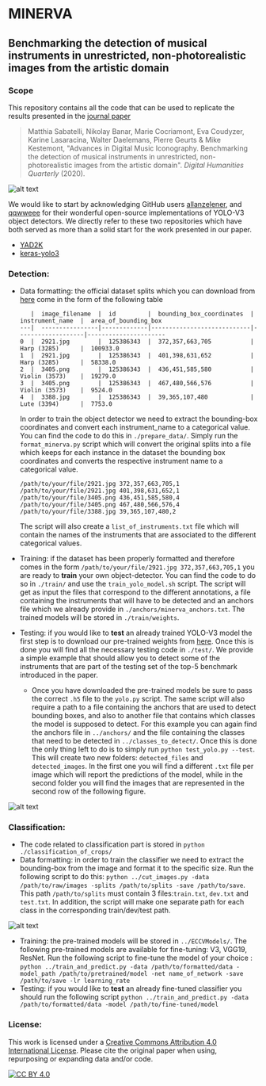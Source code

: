 # MINERVA
## Benchmarking the detection of musical instruments in unrestricted, non-photorealistic images from the artistic domain

### Scope
This repository contains all the code that can be used to replicate the results presented in the [journal paper]() 
> Matthia Sabatelli, Nikolay Banar, Marie Cocriamont, Eva Coudyzer, Karine Lasaracina, Walter Daelemans, Pierre Geurts & Mike Kestemont, "Advances in Digital Music Iconography. Benchmarking the detection of musical instruments in unrestricted, non-photorealistic images from the artistic domain". *Digital Humanities Quarterly* (2020).

![alt text](https://github.com/paintception/MINeRVA/blob/master/images/readme_img.png)

We would like to start by acknowledging GitHub users [allanzelener](https://github.com/allanzelener),
and [qqwweee](https://github.com/qqwweee) for their wonderful open-source implementations of 
YOLO-V3 object detectors. We directly refer to these two repositories which have both served as more 
than a solid start for the work presented in our paper.

* [YAD2K](https://github.com/allanzelener/YAD2K)
* [keras-yolo3](https://github.com/qqwweee/keras-yolo3)


### Detection:

* Data formatting: the official dataset splits which you can download from [here]() come in the form of the following table
    ```  
       |  image_filename  |  id         |  bounding_box_coordinates  |  instrument_name  |  area_of_bounding_box
    ---|  ----------------|-------------|----------------------------|-------------------|----------------------
    0  |  2921.jpg        |  125386343  |  372,357,663,705           |  Harp (3285)      |  100933.0
    1  |  2921.jpg        |  125386343  |  401,398,631,652           |  Harp (3285)      |  58338.0
    2  |  3405.png        |  125386343  |  436,451,585,580           |  Violin (3573)    |  19279.0
    3  |  3405.png        |  125386343  |  467,480,566,576           |  Violin (3573)    |  9524.0
    4  |  3388.jpg        |  125386343  |  39,365,107,480            |  Lute (3394)      |  7753.0
    ```

    In order to train the object detector we need to extract the bounding-box coordinates and convert 
    each instrument_name to a categorical value. You can find the code to do this in `./prepare_data/`. 
    Simply run the `format_minerva.py` script which will convert the original splits into a file
    which keeps for each instance in the dataset the bounding box coordinates and converts the respective instrument name
    to a categorical value.
    
    ```
    /path/to/your/file/2921.jpg 372,357,663,705,1
    /path/to/your/file/2921.jpg 401,398,631,652,1
    /path/to/your/file/3405.png 436,451,585,580,4
    /path/to/your/file/3405.png 467,480,566,576,4
    /path/to/your/file/3388.jpg 39,365,107,480,2
    ```
    The script will also create a `list_of_instruments.txt` file which will contain the names of the instruments that
    are associated to the different categorical values.

* Training: if the dataset has been properly formatted and therefore comes in the form `/path/to/your/file/2921.jpg 372,357,663,705,1`
   you are ready to **train** your own object-detector. You can find the code to do so in `./train/` and use
   the `train_yolo_model.sh` script. The script will get as input the files that correspond to the different
   annotations, a file containing the instruments that will have to be detected and an anchors file which
   we already provide in `./anchors/minerva_anchors.txt`. The trained models will be stored in `./train/weights`.
    
* Testing: if you would like to **test** an already trained YOLO-V3 model the first step is to 
download our pre-trained weights from [here](). Once this is done you will find all 
the necessary testing code in `./test/`. We provide a simple example that should allow you
to detect some of the instruments that are part of the testing set of the top-5 benchmark 
introduced in the paper.

    * Once you have downloaded the pre-trained models be sure to pass the correct `.h5` 
    file to the `yolo.py` script. The same script will also require a path to a file 
    containing the anchors that are used to detect bounding boxes, and also to another 
    file that contains which classes the model is supposed to detect. For this example
    you can again find the anchors file in `../anchors/` and the file containing the classes that
    need to be detected in `../classes_to_detect/`. Once this is done the only thing left to do is to
    simply run `python test_yolo.py --test`. This will create two new folders: `detected_files`
    and `detected_images`. In the first one you will find a different `.txt` file per image which will report
    the predictions of the model, while in the second folder you will find the images that are represented 
    in the second row of the following figure.

![alt text](https://github.com/paintception/MINeRVA/blob/master/images/detections_examples.jpg)

### Classification:
* The code related to classification part is stored in `python ./classification_of_crops/`
* Data formatting: in order to train the classifier we need to extract the bounding-box from the image and format it to 
    the specific size. Run the following script to do this:  `python ../cut_images.py -data /path/to/raw/images -splits /path/to/splits -save /path/to/save`. 
    This path `/path/to/splits` must contain 3 files:`train.txt`, `dev.txt` and `test.txt`.  In addition, the script will make one separate path for each class in the corresponding train/dev/test path.
    
![alt text](https://github.com/paintception/MINeRVA/blob/master/images/classification.png)
    
* Training:  the pre-trained models will be stored in `../ECCVModels/`. 
The following pre-trained models are available for fine-tuning: V3, VGG19, ResNet. Run the following script to fine-tune the model of your choice :
`python ../train_and_predict.py -data /path/to/formatted/data -model_path /path/to/pretrained/model -net name_of_network -save /path/to/save -lr learning_rate`
* Testing: if you would like to **test** an already fine-tuned classifier you should run the following script
`python ../train_and_predict.py -data /path/to/formatted/data -model /path/to/fine-tuned/model `



### License:
This work is licensed under a [Creative Commons Attribution 4.0 International
License][cc-by]. Please cite the original paper when using, repurposing or expanding data and/or code.

[![CC BY 4.0][cc-by-image]][cc-by]

[cc-by]: http://creativecommons.org/licenses/by/4.0/
[cc-by-image]: https://i.creativecommons.org/l/by/4.0/88x31.png
[cc-by-shield]: https://img.shields.io/badge/License-CC%20BY%204.0-lightgrey.svg